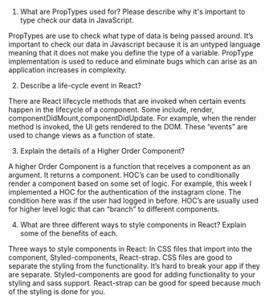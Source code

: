 1. What are PropTypes used for? Please describe why it's important to type check our data in JavaScript.

PropTypes are use to check what type of data is being passed around. It’s important to check our data in Javascript because it is an untyped language meaning that it does not make you define the type of a variable. PropType implementation is used to reduce and eliminate bugs which can arise as an application increases in complexity.

2. Describe a life-cycle event in React?

There are React lifecycle methods that are invoked when certain events happen in the lifecycle of a component. Some include, render, componentDidMount,componentDidUpdate. For example, when the render method is invoked, the UI gets rendered to the DOM. These “events” are used to change views as a function of state.

3. Explain the details of a Higher Order Component?

A higher Order Component is a function that receives a component as an argument. It returns a component. HOC’s can be used to conditionally render a component based on some set of logic. For example, this week I implemented a HOC for the authentication of the instagram clone. The condition here was if the user had logged in before. HOC’s are usually used for higher level logic that can “branch” to different components.

4. What are three different ways to style components in React? Explain some of the benefits of each.

Three ways to style components in React: In CSS files that import into the component, Styled-components, React-strap. CSS files are good to separate the styling from the functionality. It’s hard to break your app if they are separate. Styled-components are good for adding functionality to your styling and sass support. React-strap can be good for speed because much of the styling is done for you.

